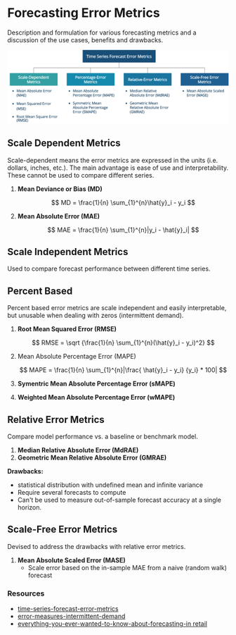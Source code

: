 # Forecasting Error Metrics
Description and formulation for various forecasting metrics and a discussion of the use cases, benefits and drawbacks.

![image](/images/time-series-error-metrics.png)

## Scale Dependent Metrics
Scale-dependent means the error metrics are expressed in the units (i.e. dollars, inches, etc.). The main advantage is ease of use and interpretability. These cannot be used to compare different series.

 1. **Mean Deviance or Bias (MD)**

    $$
        MD = \frac{1}{n} \sum_{1}^{n}\hat{y}_i - y_i
    $$

 1. **Mean Absolute Error (MAE)**

    $$
        MAE = \frac{1}{n} \sum_{1}^{n}|y_i - \hat{y}_i|
    $$

## Scale Independent Metrics
Used to compare forecast performance between different time series.

## Percent Based
Percent based error metrics are scale independent and easily interpretable, but unusable when dealing with zeros (intermittent demand).


 1. **Root Mean Squared Error (RMSE)**

    $$
        RMSE = \sqrt {\frac{1}{n} \sum_{1}^{n}(\hat{y}_i - y_i)^2}
    $$

 1. Mean Absolute Percentage Error (MAPE)

    $$
        MAPE = \frac{1}{n} \sum_{1}^{n}|\frac{ \hat{y}_i - y_i} {y_i} * 100|
    $$
 1. **Symentric Mean Absolute Percentage Error (sMAPE)**

 1. **Weighted Mean Absolute Percentage Error (wMAPE)**

## Relative Error Metrics
Compare model performance vs. a baseline or benchmark model.

1. **Median Relative Absolute Error (MdRAE)**
1. **Geometric Mean Relative Absolute Error (GMRAE)**


**Drawbacks:**
- statistical distribution with undefined mean and infinite variance
- Require several forecasts to compute
- Can't be used to measure out-of-sample forecast accuracy at a single horizon.

## Scale-Free Error Metrics
Devised to address the drawbacks with relative error metrics.

 1. **Mean Absolute Scaled Error (MASE)**
    - Scale error based on the in-sample MAE from a naive (random walk) forecast

### Resources
- [time-series-forecast-error-metrics](https://towardsdatascience.com/time-series-forecast-error-metrics-you-should-know-cc88b8c67f27)
- [error-measures-intermittent-demand](https://towardsdatascience.com/forecast-error-measures-intermittent-demand-22617a733c9e)
- [everything-you-ever-wanted-to-know-about-forecasting-in retail](https://www.youtube.com/watch?v=ZWmPjMaGOhQ)